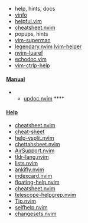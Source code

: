 - help, hints, docs
- [vinfo](https://github.com/alx741/vinfo)
- [helpful.vim](https://github.com/tweekmonster/helpful.vim)
- [cheatsheet.nvim](https://github.com/doctorfree/cheatsheet.nvim)
- popups, hints
- [vim-superman](https://github.com/z1mm32m4n/vim-superman)
- [legendary.nvim](https://github.com/mrjones2014/legendary.nvim)
   [lvim-helper](https://github.com/lvim-tech/lvim-helper)
- [nvim-luaref](https://github.com/milisims/nvim-luaref)
- [echodoc.vim](https://github.com/Shougo/echodoc.vim)
- [vim-ctrlp-help](https://github.com/SpaceVim/vim-ctrlp-help)
#### [Manual](https://yutkat.github.io/my-neovim-pluginlist/#manual)
- * [updoc.nvim](https://github.com/loganswartz/updoc.nvim)   ****
 #### [Help](https://yutkat.github.io/my-neovim-pluginlist/#help)
- [cheatsheet.nvim](https://github.com/sudormrfbin/cheatsheet.nvim)
- [cheat-sheet](https://github.com/Djancyp/cheat-sheet)
- [help-vsplit.nvim](https://github.com/anuvyklack/help-vsplit.nvim)
- [chettahsheet.nvim](https://github.com/loadfms/chettahsheet.nvim)
- [AirSupport.nvim](https://github.com/yagiziskirik/AirSupport.nvim)
- [tldr-lang.nvim](https://github.com/roobert/tldr-lang.nvim)
- [lists.nvim](https://github.com/Sc4ramouche/lists.nvim)
- [ankifly.nvim](https://github.com/rolf-stargate/ankifly.nvim)
- [indexcard.nvim](https://github.com/tobb10001/indexcard.nvim)
- [floating-help.nvim](https://github.com/Tyler-Barham/floating-help.nvim)
- [cheatsheet.nvim](https://github.com/riodelphino/cheatsheet.nvim)
- [telescope-helpgrep.nvim](https://github.com/catgoose/telescope-helpgrep.nvim)
- [Tip.nvim](https://github.com/TobinPalmer/Tip.nvim)
- [selfhelp.nvim](https://github.com/jtubbenhauer/selfhelp.nvim)
- [changesets.nvim](https://github.com/bennypowers/changesets.nvim)

